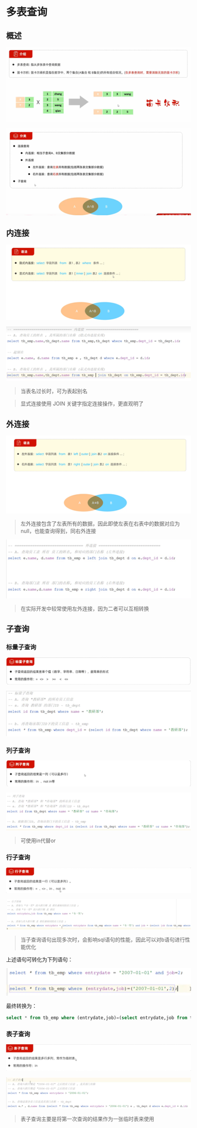 # 多表查询

## 概述

![](images/2024-06-03-13-12-43.png)

![](images/2024-06-03-13-13-10.png)

## 内连接

![](images/2024-06-03-20-54-41.png)


![](images/2024-06-03-20-54-56.png)

>当表名过长时，可为表起别名

>显式连接使用 JOIN 关键字指定连接操作，更直观明了

## 外连接

![](images/2024-06-03-21-27-27.png)

>左外连接包含了左表所有的数据，因此即使左表在右表中的数据对应为null，也能查询得到，同右外连接

![](images/2024-06-03-21-27-37.png)

>在实际开发中较常使用左外连接，因为二者可以互相转换

## 子查询

### 标量子查询

![](images/2024-06-03-21-59-07.png)

![](images/2024-06-03-21-59-45.png)

### 列子查询

![](images/2024-06-03-22-01-21.png)

![](images/2024-06-03-22-01-35.png)

>可使用in代替or

### 行子查询

![](images/2024-06-03-22-02-15.png)

![](images/2024-06-03-22-03-59.png)

>当子查询语句出现多次时，会影响sql语句的性能，因此可以对b语句进行性能优化

上述语句可转化为下列语句：

![](images/2024-06-03-22-09-23.png)

最终转换为：

```sql
select * from tb_emp where (entrydate,job)=(select entrydate,job from tb_emp where name = '韦一笑');
```

### 表子查询

![](images/2024-06-03-22-13-22.png)

![](images/2024-06-03-22-14-37.png)

>表子查询主要是将第一次查询的结果作为一张临时表来使用



